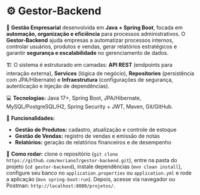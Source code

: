 ﻿# ⚙️ Gestor-Backend

💼 **Gestão Empresarial** desenvolvida em **Java + Spring Boot**, focada em **automação, organização e eficiência** para processos administrativos. O **Gestor-Backend** ajuda empresas a automatizar processos internos, controlar usuários, produtos e vendas, gerar relatórios estratégicos e garantir **segurança e escalabilidade** no gerenciamento de dados.

🏗️ O sistema é estruturado em camadas: **API REST** (endpoints para interação externa), **Services** (lógica de negócio), **Repositories** (persistência com JPA/Hibernate) e **Infraestrutura** (configurações de segurança, autenticação e injeção de dependências).

💻 **Tecnologias:** Java 17+, Spring Boot, JPA/Hibernate, MySQL/PostgreSQL/H2, Spring Security + JWT, Maven, Git/GitHub.

🚀 **Funcionalidades:**

* **Gestão de Produtos:** cadastro, atualização e controle de estoque
* **Gestão de Vendas:** registro de vendas e emissão de notas
* **Relatórios:** geração de relatórios financeiros e de desempenho

🔧 **Como rodar:** clone o repositório (`git clone https://github.com/mxriano7/gestor-backend.git`), entre na pasta do projeto (`cd gestor-backend`), instale dependências (`mvn clean install`), configure seu banco no `application.properties` ou `application.yml` e rode a aplicação (`mvn spring-boot:run`). Depois, acesse via navegador ou Postman: `http://localhost:8080/projetos/`.
